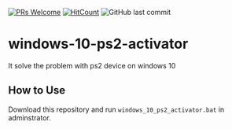 [![PRs Welcome](https://img.shields.io/badge/PRs-welcome-brightgreen.svg?style=flat-square)](http://makeapullrequest.com)
[![HitCount](http://hits.dwyl.io/nulLeeKH/windows-10-ps2-activator.svg)](http://hits.dwyl.io/nulLeeKH/windows-10-ps2-activator)
![GitHub last commit](https://img.shields.io/github/last-commit/nulLeeKH/windows-10-ps2-activator.svg)

# windows-10-ps2-activator
It solve the problem with ps2 device on windows 10

## How to Use
Download this repository and run ``windows_10_ps2_activator.bat`` in adminstrator.

